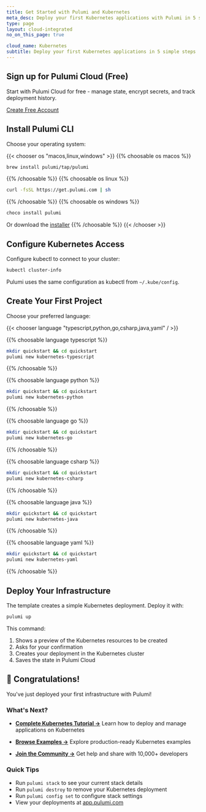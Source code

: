 ```yaml
---
title: Get Started with Pulumi and Kubernetes
meta_desc: Deploy your first Kubernetes applications with Pulumi in 5 simple steps
type: page
layout: cloud-integrated
no_on_this_page: true

cloud_name: Kubernetes
subtitle: Deploy your first Kubernetes applications in 5 simple steps
---
```


## Sign up for Pulumi Cloud (Free)

Start with Pulumi Cloud for free - manage state, encrypt secrets, and track deployment history.

<a href="https://app.pulumi.com/signup" class="btn-primary btn-lg">Create Free Account</a>

## Install Pulumi CLI

Choose your operating system:

{{< chooser os "macos,linux,windows" >}}
{{% choosable os macos %}}

```bash
brew install pulumi/tap/pulumi
```

{{% /choosable %}}
{{% choosable os linux %}}

```bash
curl -fsSL https://get.pulumi.com | sh
```

{{% /choosable %}}
{{% choosable os windows %}}

```powershell
choco install pulumi
```

Or download the [installer](https://github.com/pulumi/pulumi/releases)
{{% /choosable %}}
{{< /chooser >}}

## Configure Kubernetes Access

Configure kubectl to connect to your cluster:

```bash
kubectl cluster-info
```

Pulumi uses the same configuration as kubectl from `~/.kube/config`.

## Create Your First Project

Choose your preferred language:

{{< chooser language "typescript,python,go,csharp,java,yaml" / >}}

{{% choosable language typescript %}}

```bash
mkdir quickstart && cd quickstart
pulumi new kubernetes-typescript
```

{{% /choosable %}}

{{% choosable language python %}}

```bash
mkdir quickstart && cd quickstart
pulumi new kubernetes-python
```

{{% /choosable %}}

{{% choosable language go %}}

```bash
mkdir quickstart && cd quickstart
pulumi new kubernetes-go
```

{{% /choosable %}}

{{% choosable language csharp %}}

```bash
mkdir quickstart && cd quickstart
pulumi new kubernetes-csharp
```

{{% /choosable %}}

{{% choosable language java %}}

```bash
mkdir quickstart && cd quickstart
pulumi new kubernetes-java
```

{{% /choosable %}}

{{% choosable language yaml %}}

```bash
mkdir quickstart && cd quickstart
pulumi new kubernetes-yaml
```

{{% /choosable %}}

## Deploy Your Infrastructure

The template creates a simple Kubernetes deployment. Deploy it with:

```bash
pulumi up
```

This command:

1. Shows a preview of the Kubernetes resources to be created
2. Asks for your confirmation
3. Creates your deployment in the Kubernetes cluster
4. Saves the state in Pulumi Cloud

## 🎉 Congratulations!

You've just deployed your first infrastructure with Pulumi!

### What's Next?

- **[Complete Kubernetes Tutorial →](/docs/iac/get-started/kubernetes/)**
  Learn how to deploy and manage applications on Kubernetes

- **[Browse Examples →](https://github.com/pulumi/examples#kubernetes)**
  Explore production-ready Kubernetes examples

- **[Join the Community →](https://slack.pulumi.com)**
  Get help and share with 10,000+ developers

### Quick Tips

- Run `pulumi stack` to see your current stack details
- Run `pulumi destroy` to remove your Kubernetes deployment
- Run `pulumi config set` to configure stack settings
- View your deployments at [app.pulumi.com](https://app.pulumi.com)
